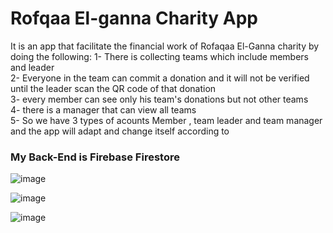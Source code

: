 # Rofqaa El-ganna Charity App

It is an app that facilitate the financial work of Rofaqaa El-Ganna charity by doing the following:
1- There is collecting teams which include members and leader<br />
2- Everyone in the team can commit a donation and it will not be verified until the leader scan the QR code of that donation<br />
3- every member can see only his team's donations but not other teams<br />
4- there is a manager that can view all teams<br />
5- So we have 3 types of acounts Member , team leader and team manager and the app will adapt and change itself according to <br />

### My Back-End is Firebase Firestore
![image](https://user-images.githubusercontent.com/23630476/142032305-c61cdd8f-013f-4f9c-acb0-83761ef39ae1.png)

![image](https://user-images.githubusercontent.com/23630476/142032412-7a917c31-13c2-4315-bac8-d95d4c699fe9.png)

![image](https://user-images.githubusercontent.com/23630476/142032553-8b7015ab-d0f9-4ce8-85a7-872ab00d6eac.png)


